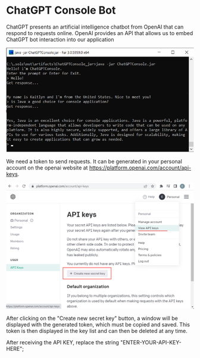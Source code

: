 # ChatGPT Console Bot
ChatGPT presents an artificial intelligence chatbot from OpenAI that can respond to requests online. OpenAI provides an API that allows us to embed ChatGPT bot interaction into our application

![Image alt](https://github.com/gradosoft/chat-gpt-console/blob/master/screenshots/chatgpt.png)

We need a token to send requests. It can be generated in your personal account on the openai website at https://platform.openai.com/account/api-keys.

![Image alt](https://github.com/gradosoft/chat-gpt-console/blob/master/screenshots/openai.png)

After clicking on the "Create new secret key" button, a window will be displayed with the generated token, which must be copied and saved. This token is then displayed in the key list and can then be deleted at any time.

After receiving the API KEY, replace the string "ENTER-YOUR-API-KEY-HERE";